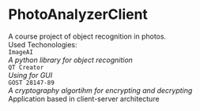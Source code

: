 # PhotoAnalyzerClient
A course project of object recognition in photos. <br>
Used Techonologies: <br>
<code>ImageAI </code> <br>
<i>A python library for object recognition </i> <br>
<code>QT Creator </code> <br>
<i>Using for GUI</i> <br>
<code>GOST 28147-89</code><br>
<i>A cryptography algortihm for encrypting and decrypting</i><br>
Application based in client-server architecture
